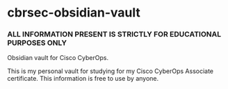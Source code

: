 # cbrsec-obsidian-vault
### ALL INFORMATION PRESENT IS STRICTLY FOR EDUCATIONAL PURPOSES ONLY

Obsidian vault for Cisco CyberOps.

This is my personal vault for studying for my Cisco CyberOps Associate certificate. This information is free to use by anyone.
